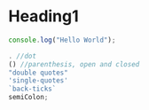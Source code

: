 # Heading1

```js
console.log("Hello World");
```

```js
. //dot
() //parenthesis, open and closed
"double quotes"
'single-quotes'
`back-ticks`
semiColon;
```